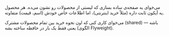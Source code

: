 می‌خوای یه صفحه‌ی ساده بسازی که لیستی از محصولات رو نشون می‌ده.
هر محصول یه آیکون ثابت داره (مثلاً خرید اینترنتی)،
اما اطلاعات خاص خودش (اسم، قیمت) متفاوته.

می‌خوای کاری کنی که اون نحوه خرید بین تمام محصولات مشترک (shared) باشه —
یعنی فقط یک بار در حافظه ساخته بشه (الگوی Flyweight).
